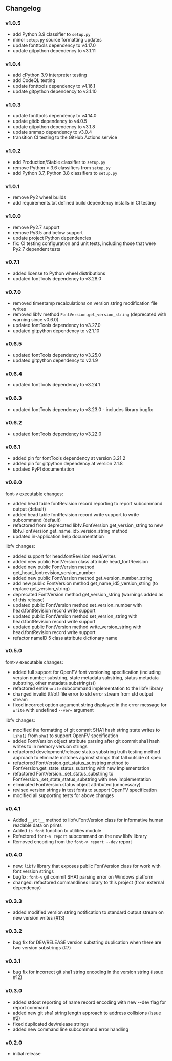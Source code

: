 ## Changelog

### v1.0.5

- add Python 3.9 classifier to `setup.py`
- minor `setup.py` source formatting updates
- update fonttools dependency to v4.17.0
- update gitpython dependency to v3.1.11

### v1.0.4

- add cPython 3.9 interpreter testing
- add CodeQL testing
- update fonttools dependency to v4.16.1
- update gitpython dependency to v3.1.10

### v1.0.3

- update fonttools dependency to v4.14.0
- update gitdb dependency to v4.0.5
- update gitpython dependency to v3.1.8
- update smmap dependency to v3.0.4
- transition CI testing to the GitHub Actions service

### v1.0.2

- add Production/Stable classifier to `setup.py`
- remove Python < 3.6 classifiers from `setup.py`
- add Python 3.7, Python 3.8 classifiers to `setup.py`

### v1.0.1

- remove Py2 wheel builds
- add requirements.txt defined build dependency installs in CI testing

### v1.0.0

- remove Py2.7 support
- remove Py3.5 and below support
- update project Python dependencies
- fix: CI testing configuration and unit tests, including those that were Py2.7 dependent tests

### v0.7.1

- added license to Python wheel distributions
- updated fontTools dependency to v3.28.0

### v0.7.0

- removed timestamp recalculations on version string modification file writes
- removed libfv method `FontVersion.get_version_string` (deprecated with warning since v0.6.0)
- updated fontTools dependency to v3.27.0
- updated gitpython dependency to v2.1.10

### v0.6.5

- updated fontTools dependency to v3.25.0
- updated gitpython dependency to v2.1.9

### v0.6.4

- updated fontTools dependency to v3.24.1

### v0.6.3

- updated fontTools dependency to v3.23.0 - includes library bugfix

### v0.6.2

- updated fontTools dependency to v3.22.0

### v0.6.1

- added pin for fontTools dependency at version 3.21.2
- added pin for gitpython dependency at version 2.1.8
- updated PyPI documentation

### v0.6.0

font-v executable changes:

- added head table fontRevision record reporting to report subcommand output (default)
- added head table fontRevision record write support to write subcommand (default)
- refactored from deprecated libfv.FontVersion.get_version_string to new libfv.FontVersion.get_name_id5_version_string method
- updated in-application help documentation

libfv changes:

- added support for head.fontRevision read/writes
- added new public FontVersion class attribute head_fontRevision
- added new public FontVersion method get_head_fontrevision_version_number
- added new public FontVersion method get_version_number_string
- add new public FontVersion method get_name_id5_version_string (to replace get_version_string)
- deprecated FontVersion method get_version_string (warnings added as of this release)
- updated public FontVersion method set_version_number with head.fontRevision record write support
- updated public FontVersion method set_version_string with head.fontRevision record write support
- updated public FontVersion method write_version_string with head.fontRevision record write support
- refactor nameID 5 class attribute dictionary name

### v0.5.0

font-v executable changes:

- added full support for OpenFV font versioning specification (including version number substring, state metadata substring, status metadata substring, other metadata substring(s))
- refactored entire `write` subcommand implementation to the libfv library
- changed invalid ttf/otf file error to std error stream from std output stream
- fixed incorrect option argument string displayed in the error message for `write` with undefined `--ver=` argument

libfv changes:

- modified the formatting of git commit SHA1 hash string state writes to `[sha1]` from `sha1` to support OpenFV specification
- added FontVersion object attribute parsing after git commit sha1 hash writes to in memory version strings
- refactored development/release status substring truth testing method approach to eliminate matches against strings that fall outside of spec
- refactored FontVersion.get_status_substring method to FontVersion.get_state_status_substring with new implementation
- refactored FontVersion.\_set_status_substring to FontVersion.\_set_state_status_substring with new implementation
- eliminated FontVersion.status object attributed (unncessary)
- revised version strings in test fonts to support OpenFV specification
- modified all supporting tests for above changes

### v0.4.1

- Added `__str__` method to libfv.FontVersion class for informative human readable data on prints
- Added `is_font` function to utilities module
- Refactored `font-v report` subcommand on the new libfv library
- Removed encoding from the `font-v report --dev` report

### v0.4.0

- new: `libfv` library that exposes public FontVersion class for work with font version strings
- bugfix: `font-v` git commit SHA1 parsing error on Windows platform
- changed: refactored commandlines library to this project (from external dependency)

### v0.3.3

- added modified version string notification to standard output stream on new version writes (#13)

### v0.3.2

- bug fix for DEV/RELEASE version substring duplication when there are two version substrings (#7)

### v0.3.1

- bug fix for incorrect git sha1 string encoding in the version string (issue #12)

### v0.3.0

- added stdout reporting of name record encoding with new --dev flag for report command
- added new git sha1 string length approach to address collisions (issue #2)
- fixed duplicated dev/release strings
- added new command line subcommand error handling

### v0.2.0

- initial release

